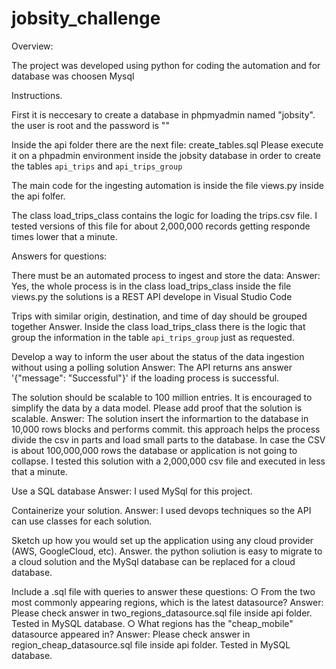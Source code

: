 # jobsity_challenge

Overview:

The project was developed using python for coding the automation and for database was choosen Mysql

Instructions.

First it is neccesary to create a database in phpmyadmin named "jobsity".  the user is root and the password is ""

Inside the api folder there are the next file:
    create_tables.sql
Please execute it on a phpadmin environment inside the jobsity database in order to create the tables `api_trips` and `api_trips_group`

The main code for the ingesting automation is inside the file views.py inside the api folfer.

The class load_trips_class contains the logic for loading the trips.csv file.  I tested versions of this file for about 2,000,000 records getting responde times lower that a minute.

Answers for questions:

There must be an automated process to ingest and store the data:
Answer:  Yes, the whole process is in the class load_trips_class inside the file views.py the solutions is a REST API develope in Visual Studio Code

Trips with similar origin, destination, and time of day should be grouped together
Answer.  Inside the class load_trips_class there is the logic that group the information in the table `api_trips_group` just as requested.

Develop a way to inform the user about the status of the data ingestion without using a polling solution
Answer:  The API returns ans answer '{"message": "Successful"}' if the loading process is successful.

The solution should be scalable to 100 million entries. It is encouraged to simplify the data by a data model. Please add proof that the solution is scalable.
Answer: The solution insert the informartion to the database in 10,000 rows blocks and performs commit.  this approach helps the process divide the csv in parts and load small parts to the database.  In case the CSV is about 100,000,000 rows the database or application is not going to collapse.  I tested this solution with a 2,000,000 csv file and executed in less that a minute.

Use a SQL database
Answer: I used MySql for this project.

Containerize your solution.
Answer:  I used devops techniques so the API can use classes for each solution.

Sketch up how you would set up the application using any cloud provider (AWS, GoogleCloud, etc).
Answer.  the python soliution is easy to migrate to a cloud solution and the MySql database can be replaced for a cloud database.

Include a .sql file with queries to answer these questions:
○ From the two most commonly appearing regions, which is the latest datasource?
    Answer:  Please check answer in two_regions_datasource.sql file inside api folder. Tested in MySQL database.
○ What regions has the "cheap_mobile" datasource appeared in?
    Answer: Please check answer in region_cheap_datasource.sql file inside api folder. Tested in MySQL database.
